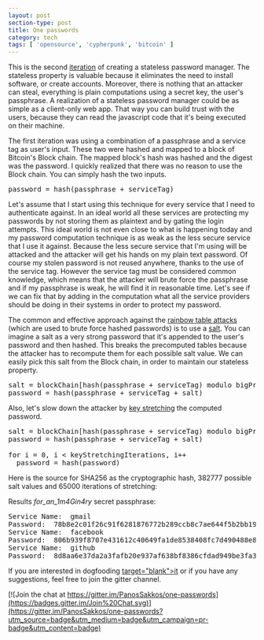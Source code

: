 ```yaml
---
layout: post
section-type: post
title: One passwords
category: tech
tags: [ 'opensource', 'cypherpunk', 'bitcoin' ]
---
```

This is the second <a href="https://panossakkos.github.io/tech/2015/11/01/one-passwords.html"
target="blank">iteration</a> of creating a stateless password manager.
The stateless property is valuable because it eliminates the need to install software, or create accounts.
Moreover, there is nothing that an attacker can steal, everything is plain
computations using a secret key, the user's passphrase.
A realization of a stateless password manager could be as simple as a client-only web app.
That way you can build trust with the users, because they can read the javascript
code that it's being executed on their machine.

The first iteration was using a combination of a passphrase and a service tag
as user's input. These two were hashed and mapped to a block of Bitcoin's Block chain.
The mapped block's hash was hashed and the digest was the password.
I quickly realized that there was no reason to use the Block
chain. You can simply hash the two inputs.

<pre style="text-align: left">
password = hash(passphrase + serviceTag)
</pre>

Let's assume that I start using this technique for every service that I need to authenticate against.
In an ideal world all these services are protecting my passwords by not storing them
as plaintext and by gating the login attempts. This ideal world is not even close to
what is happening today and my password computation technique is as weak as the less secure
service that I use it against. Because the less secure service that I'm using
will be attacked and the attacker will get his hands on my plain text password.
Of course my stolen password is not reused anywhere, thanks to the use of the service tag.
However the service tag must be considered common knowledge, which means that the attacker
will brute force the passphrase and if my passphrase is weak, he will find it in reasonable time.
Let's see if we can fix that by adding in the computation what all the service
providers should be doing in their systems in order to protect my password.

The common and effective approach against the <a
href="https://en.wikipedia.org/wiki/Rainbow_table#Defense_against_rainbow_tables"
target="blank">rainbow table attacks</a> (which are used to brute force hashed passwords)
is to use a <a href="https://en.wikipedia.org/wiki/Salt_(cryptography)" target="blank">salt</a>.
You can imagine a salt as a very strong password that it's appended to the user's password and then hashed.
This breaks the precomputed tables because the attacker has to recompute them for each possible salt value.
We can easily pick this salt from the Block chain, in order to maintain our stateless property.

<pre style="text-align: left">
salt = blockChain[hash(passphrase + serviceTag) modulo bigPrimeBlockHeight]
password = hash(passphrase + serviceTag + salt)
</pre>

Also, let's slow down the attacker by
<a href="https://en.wikipedia.org/wiki/Key_stretching" target="blank">key stretching</a>
the computed password.

<pre style="text-align: left">
salt = blockChain[hash(passphrase + serviceTag) modulo bigPrimeBlockHeight]
password = hash(passphrase + serviceTag + salt)

for i = 0, i < keyStretchingIterations, i++
  password = hash(password)
</pre>

Here is the source for SHA256 as the cryptographic hash, 382777 possible salt values and 65000 iterations of stretching:

<script src="https://gist.github.com/PanosSakkos/bf03030a3ccff8d9c100.js"></script>

Results *for_an_1m4Gin4ry* secret passphrase:

<pre style="text-align: left">
Service Name:  gmail
Password:  78b8e2c01f26c91f6281876772b289ccb8c7ae644f5b2bb195cef27d06459b44
Service Name:  facebook
Password:  806b939f8707e431612c40649fa1de8538408fc7d490488e81c06321828141e6
Service Name:  github
Password:  8d8aa6e37da2a3fafb20e937af638bf8386cfdad949be3fa3fa1729e823dc010
</pre>

If you are interested in dogfooding
<a href="https://panossakkos.github.io/one-passwords/"> target="blank">it</a> or
if you have any suggestions, feel free to join the gitter channel.

[![Join the chat at https://gitter.im/PanosSakkos/one-passwords](https://badges.gitter.im/Join%20Chat.svg)](https://gitter.im/PanosSakkos/one-passwords?utm_source=badge&utm_medium=badge&utm_campaign=pr-badge&utm_content=badge)

